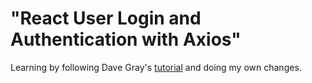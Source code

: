 # "React User Login and Authentication with Axios"

Learning by following Dave Gray's [tutorial](https://youtu.be/X3qyxo_UTR4?si=yqO0z_whHJNFbCRM) and doing my own changes.


